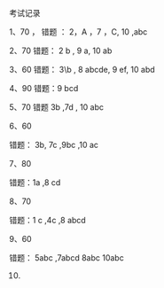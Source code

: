 考试记录

1、70  ，
错题 ： 2，A ，7 ，C, 10 ,abc

2、70 
错题： 2 b , 9 a, 10 ab 

3、60
错题： 3\b , 8 abcde, 9 ef, 10 abd

4、90
错题：9 bcd

5、70
错题 3b ,7d , 10 abc

6、60

错题： 3b, 7c ,9bc ,10 ac 

7、80

错题：1a ,8 cd

8、70 

错题：1 c ,4c ,8 abcd

9、60 

错题： 5abc ,7abcd 8abc 10abc

10.